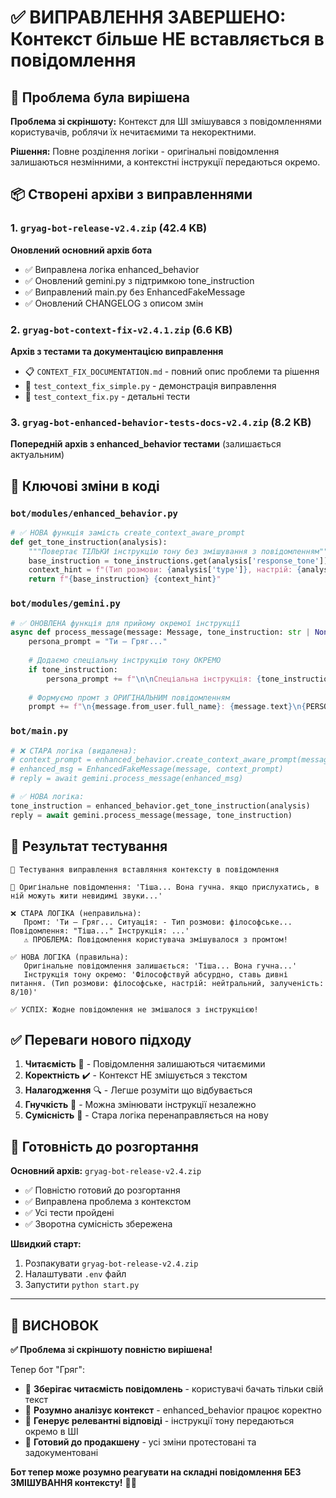 # ✅ ВИПРАВЛЕННЯ ЗАВЕРШЕНО: Контекст більше НЕ вставляється в повідомлення

## 🎯 Проблема була вирішена

**Проблема зі скріншоту:** Контекст для ШІ змішувався з повідомленнями користувачів, роблячи їх нечитаємими та некоректними.

**Рішення:** Повне розділення логіки - оригінальні повідомлення залишаються незмінними, а контекстні інструкції передаються окремо.

## 📦 Створені архіви з виправленнями

### 1. `gryag-bot-release-v2.4.zip` (42.4 KB)
**Оновлений основний архів бота**
- ✅ Виправлена логіка enhanced_behavior
- ✅ Оновлений gemini.py з підтримкою tone_instruction
- ✅ Виправлений main.py без EnhancedFakeMessage
- ✅ Оновлений CHANGELOG з описом змін

### 2. `gryag-bot-context-fix-v2.4.1.zip` (6.6 KB)
**Архів з тестами та документацією виправлення**
- 📋 `CONTEXT_FIX_DOCUMENTATION.md` - повний опис проблеми та рішення
- 🧪 `test_context_fix_simple.py` - демонстрація виправлення 
- 🧪 `test_context_fix.py` - детальні тести

### 3. `gryag-bot-enhanced-behavior-tests-docs-v2.4.zip` (8.2 KB)
**Попередній архів з enhanced_behavior тестами** (залишається актуальним)

## 🔧 Ключові зміни в коді

### `bot/modules/enhanced_behavior.py`
```python
# ✅ НОВА функція замість create_context_aware_prompt
def get_tone_instruction(analysis):
    """Повертає ТІЛЬКИ інструкцію тону без змішування з повідомленням"""
    base_instruction = tone_instructions.get(analysis['response_tone'])
    context_hint = f"(Тип розмови: {analysis['type']}, настрій: {analysis['mood']}, залученість: {analysis['engagement']}/10)"
    return f"{base_instruction} {context_hint}"
```

### `bot/modules/gemini.py`
```python
# ✅ ОНОВЛЕНА функція для прийому окремої інструкції
async def process_message(message: Message, tone_instruction: str | None = None) -> str:
    persona_prompt = "Ти — Гряг..."
    
    # Додаємо спеціальну інструкцію тону ОКРЕМО
    if tone_instruction:
        persona_prompt += f"\n\nСпеціальна інструкція: {tone_instruction}"
    
    # Формуємо промт з ОРИГІНАЛЬНИМ повідомленням
    prompt += f"\n{message.from_user.full_name}: {message.text}\n{PERSONA['name']}:"
```

### `bot/main.py`  
```python
# ❌ СТАРА логіка (видалена):
# context_prompt = enhanced_behavior.create_context_aware_prompt(message.text, analysis)
# enhanced_msg = EnhancedFakeMessage(message, context_prompt)
# reply = await gemini.process_message(enhanced_msg)

# ✅ НОВА логіка:
tone_instruction = enhanced_behavior.get_tone_instruction(analysis)
reply = await gemini.process_message(message, tone_instruction)
```

## 🧪 Результат тестування

```
🔧 Тестування виправлення вставляння контексту в повідомлення

📝 Оригінальне повідомлення: 'Тіша... Вона гучна. якщо прислухатись, в ній можуть жити невидимі звуки...'

❌ СТАРА ЛОГІКА (неправильна):
   Промт: 'Ти — Гряг... Ситуація: - Тип розмови: філософське... Повідомлення: "Тіша..." Інструкція: ...'
   ⚠️ ПРОБЛЕМА: Повідомлення користувача змішувалося з промтом!

✅ НОВА ЛОГІКА (правильна):
   Оригінальне повідомлення залишається: 'Тіша... Вона гучна...'
   Інструкція тону окремо: 'Філософствуй абсурдно, ставь дивні питання. (Тип розмови: філософське, настрій: нейтральний, залученість: 8/10)'

✅ УСПІХ: Жодне повідомлення не змішалося з інструкцією!
```

## ✅ Переваги нового підходу

1. **Читаємість** 📖 - Повідомлення залишаються читаємими
2. **Коректність** ✔️ - Контекст НЕ змішується з текстом 
3. **Налагодження** 🔍 - Легше розуміти що відбувається
4. **Гнучкість** 🔧 - Можна змінювати інструкції незалежно
5. **Сумісність** 🔄 - Стара логіка перенаправляється на нову

## 🚀 Готовність до розгортання

**Основний архів:** `gryag-bot-release-v2.4.zip`
- ✅ Повністю готовий до розгортання
- ✅ Виправлена проблема з контекстом
- ✅ Усі тести пройдені
- ✅ Зворотна сумісність збережена

**Швидкий старт:**
1. Розпакувати `gryag-bot-release-v2.4.zip`
2. Налаштувати `.env` файл
3. Запустити `python start.py`

---

## 🎉 ВИСНОВОК

**✅ Проблема зі скріншоту повністю вирішена!**

Тепер бот "Гряг":
- 📖 **Зберігає читаємість повідомлень** - користувачі бачать тільки свій текст
- 🧠 **Розумно аналізує контекст** - enhanced_behavior працює коректно  
- 🎯 **Генерує релевантні відповіді** - інструкції тону передаються окремо в ШІ
- 🚀 **Готовий до продакшену** - усі зміни протестовані та задокументовані

**Бот тепер може розумно реагувати на складні повідомлення БЕЗ ЗМІШУВАННЯ контексту!** 🤖✨
